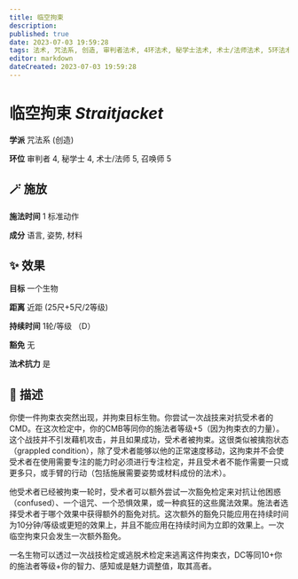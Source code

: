 ```yaml
---
title: 临空拘束
description: 
published: true
date: 2023-07-03 19:59:28
tags: 法术, 咒法系, 创造, 审判者法术, 4环法术, 秘学士法术, 术士/法师法术, 5环法术, 召唤师法术
editor: markdown
dateCreated: 2023-07-03 19:59:28
---
```


# **临空拘束** *Straitjacket*

**学派** 咒法系 (创造) 

**环位** 审判者 4, 秘学士 4, 术士/法师 5, 召唤师 5

## 🪄 施放

**施法时间** 1 标准动作

**成分** 语言, 姿势, 材料

## ✨ 效果 

**目标** 一个生物 

**距离** 近距 (25尺+5尺/2等级)  

**持续时间** 1轮/等级 （D） 

**豁免** 无

**法术抗力** 是

## 📖 描述

你使一件拘束衣突然出现，并拘束目标生物。你尝试一次战技来对抗受术者的CMD。在这次检定中，你的CMB等同你的施法者等级+5（因为拘束衣的力量）。这个战技并不引发藉机攻击，并且如果成功，受术者被拘束。这很类似被擒抱状态（grappled condition），除了受术者能够以他的正常速度移动，这拘束并不会使受术者在使用需要专注的能力时必须进行专注检定，并且受术者不能作需要一只或更多只，或手臂的行动（包括施展需要姿势或材料成份的法术）。

他受术者已经被拘束一轮时，受术者可以额外尝试一次豁免检定来对抗让他困惑（confused）、一个诅咒、一个恐惧效果，或一种疯狂的这些魔法效果。施法者选择受术者于哪个效果中获得额外的豁免对抗。这次额外的豁免只能应用在持续时间为10分钟/等级或更短的效果上，并且不能应用在持续时间为立即的效果上。一次临空拘束只会发生一次额外豁免。

一名生物可以透过一次战技检定或逃脱术检定来逃离这件拘束衣，DC等同10+你的施法者等级+你的智力、感知或是魅力调整值，取其高者。
    